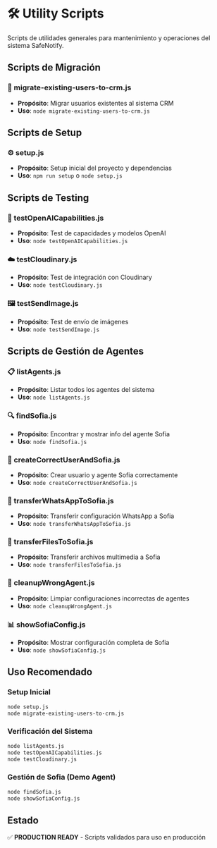 # 🛠️ Utility Scripts

Scripts de utilidades generales para mantenimiento y operaciones del sistema SafeNotify.

## Scripts de Migración

### 👥 migrate-existing-users-to-crm.js
- **Propósito**: Migrar usuarios existentes al sistema CRM
- **Uso**: `node migrate-existing-users-to-crm.js`

## Scripts de Setup

### ⚙️ setup.js
- **Propósito**: Setup inicial del proyecto y dependencias
- **Uso**: `npm run setup` o `node setup.js`

## Scripts de Testing

### 🤖 testOpenAICapabilities.js
- **Propósito**: Test de capacidades y modelos OpenAI
- **Uso**: `node testOpenAICapabilities.js`

### ☁️ testCloudinary.js
- **Propósito**: Test de integración con Cloudinary
- **Uso**: `node testCloudinary.js`

### 🖼️ testSendImage.js
- **Propósito**: Test de envío de imágenes
- **Uso**: `node testSendImage.js`

## Scripts de Gestión de Agentes

### 📋 listAgents.js
- **Propósito**: Listar todos los agentes del sistema
- **Uso**: `node listAgents.js`

### 🔍 findSofia.js
- **Propósito**: Encontrar y mostrar info del agente Sofia
- **Uso**: `node findSofia.js`

### 👤 createCorrectUserAndSofia.js
- **Propósito**: Crear usuario y agente Sofia correctamente
- **Uso**: `node createCorrectUserAndSofia.js`

### 🔄 transferWhatsAppToSofia.js
- **Propósito**: Transferir configuración WhatsApp a Sofia
- **Uso**: `node transferWhatsAppToSofia.js`

### 📁 transferFilesToSofia.js
- **Propósito**: Transferir archivos multimedia a Sofia
- **Uso**: `node transferFilesToSofia.js`

### 🧹 cleanupWrongAgent.js
- **Propósito**: Limpiar configuraciones incorrectas de agentes
- **Uso**: `node cleanupWrongAgent.js`

### 📊 showSofiaConfig.js
- **Propósito**: Mostrar configuración completa de Sofia
- **Uso**: `node showSofiaConfig.js`

## Uso Recomendado

### Setup Inicial
```bash
node setup.js
node migrate-existing-users-to-crm.js
```

### Verificación del Sistema
```bash
node listAgents.js
node testOpenAICapabilities.js
node testCloudinary.js
```

### Gestión de Sofia (Demo Agent)
```bash
node findSofia.js
node showSofiaConfig.js
```

## Estado

✅ **PRODUCTION READY** - Scripts validados para uso en producción